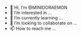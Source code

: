 - 👋 Hi, I’m @MINIDORAEMON
- 👀 I’m interested in ...
- 🌱 I’m currently learning ...
- 💞️ I’m looking to collaborate on ...
- 📫 How to reach me ...

<!---
MINIDORAEMON/MINIDORAEMON is a ✨ special ✨ repository because its `README.md` (this file) appears on your GitHub profile.
You can click the Preview link to take a look at your changes.
--->
